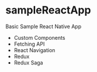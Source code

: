# sampleReactApp

Basic Sample React Native App
- Custom Components
- Fetching API
- React Navigation
- Redux
- Redux Saga
